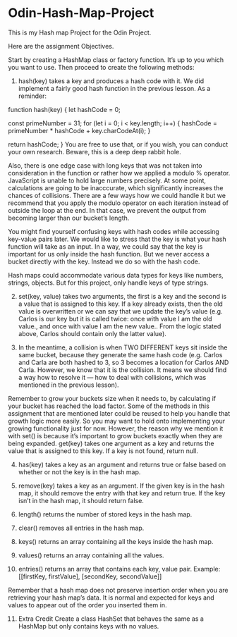 # Odin-Hash-Map-Project

This is my Hash map Project for the Odin Project.

Here are the assignment Objectives.

Start by creating a HashMap class or factory function. It’s up to you which you want to use. Then proceed to create the following methods:

1. hash(key) takes a key and produces a hash code with it. We did implement a fairly good hash function in the previous lesson. As a reminder:

function hash(key) {
let hashCode = 0;

const primeNumber = 31;
for (let i = 0; i < key.length; i++) {
hashCode = primeNumber \* hashCode + key.charCodeAt(i);
}

return hashCode;
}
You are free to use that, or if you wish, you can conduct your own research. Beware, this is a deep deep rabbit hole.

Also, there is one edge case with long keys that was not taken into consideration in the function or rather how we applied a modulo % operator. JavaScript is unable to hold large numbers precisely. At some point, calculations are going to be inacccurate, which significantly increases the chances of collisions. There are a few ways how we could handle it but we recommend that you apply the modulo operator on each iteration instead of outside the loop at the end. In that case, we prevent the output from becoming larger than our bucket’s length.

You might find yourself confusing keys with hash codes while accessing key-value pairs later. We would like to stress that the key is what your hash function will take as an input. In a way, we could say that the key is important for us only inside the hash function. But we never access a bucket directly with the key. Instead we do so with the hash code.

Hash maps could accommodate various data types for keys like numbers, strings, objects. But for this project, only handle keys of type strings.

2. set(key, value) takes two arguments, the first is a key and the second is a value that is assigned to this key. If a key already exists, then the old value is overwritten or we can say that we update the key’s value (e.g. Carlos is our key but it is called twice: once with value I am the old value., and once with value I am the new value.. From the logic stated above, Carlos should contain only the latter value).

3. In the meantime, a collision is when TWO DIFFERENT keys sit inside the same bucket, because they generate the same hash code (e.g. Carlos and Carla are both hashed to 3, so 3 becomes a location for Carlos AND Carla. However, we know that it is the collision. It means we should find a way how to resolve it — how to deal with collisions, which was mentioned in the previous lesson).

Remember to grow your buckets size when it needs to, by calculating if your bucket has reached the load factor. Some of the methods in this assignment that are mentioned later could be reused to help you handle that growth logic more easily. So you may want to hold onto implementing your growing functionality just for now. However, the reason why we mention it with set() is because it’s important to grow buckets exactly when they are being expanded.
get(key) takes one argument as a key and returns the value that is assigned to this key. If a key is not found, return null.

4. has(key) takes a key as an argument and returns true or false based on whether or not the key is in the hash map.

5. remove(key) takes a key as an argument. If the given key is in the hash map, it should remove the entry with that key and return true. If the key isn’t in the hash map, it should return false.

6. length() returns the number of stored keys in the hash map.

7. clear() removes all entries in the hash map.

8. keys() returns an array containing all the keys inside the hash map.

9. values() returns an array containing all the values.

10. entries() returns an array that contains each key, value pair. Example: [[firstKey, firstValue], [secondKey, secondValue]]

Remember that a hash map does not preserve insertion order when you are retrieving your hash map’s data. It is normal and expected for keys and values to appear out of the order you inserted them in.

11. Extra Credit
    Create a class HashSet that behaves the same as a HashMap but only contains keys with no values.
